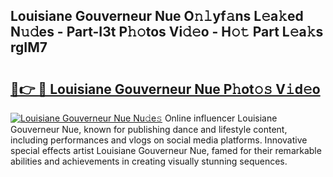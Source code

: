 ## Louisiane Gouverneur Nue O𝚗𝚕yf𝚊ns L𝚎a𝚔ed N𝚞𝚍es - Part-I3t P𝚑𝚘tos Vi𝚍𝚎o - H𝚘𝚝 Part L𝚎a𝚔s rgIM7

# <h2><a href="http://kf18g0.oniu.top/?m=Louisiane+Gouverneur+Nue">🔗👉 🔴 Louisiane Gouverneur Nue P𝚑ot𝚘𝚜 V𝚒d𝚎o</a></h2>

[![Louisiane Gouverneur Nue Nu𝚍e𝚜](https://i.imgur.com/0qMVB7G.gif)](http://kf18g0.oniu.top/?m=Louisiane+Gouverneur+Nue)
Online influencer Louisiane Gouverneur Nue, known for publishing dance and lifestyle content, including performances and vlogs on social media platforms. Innovative special effects artist Louisiane Gouverneur Nue, famed for their remarkable abilities and achievements in creating visually stunning sequences.  
